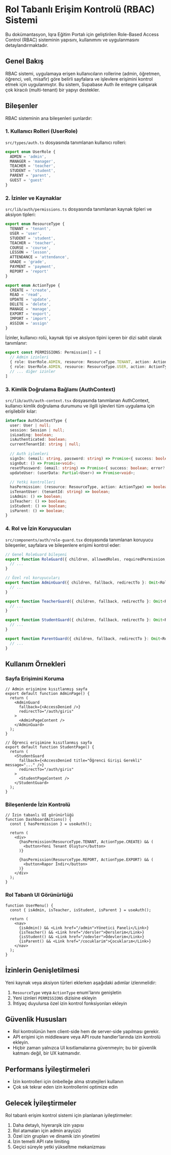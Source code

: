 # Rol Tabanlı Erişim Kontrolü (RBAC) Sistemi

Bu dokümantasyon, Iqra Eğitim Portalı için geliştirilen Role-Based Access Control (RBAC) sisteminin yapısını, kullanımını ve uygulanmasını detaylandırmaktadır.

## Genel Bakış

RBAC sistemi, uygulamaya erişen kullanıcıların rollerine (admin, öğretmen, öğrenci, veli, misafir) göre belirli sayfalara ve işlevlere erişimini kontrol etmek için uygulanmıştır. Bu sistem, Supabase Auth ile entegre çalışarak çok kiracılı (multi-tenant) bir yapıyı destekler.

## Bileşenler

RBAC sisteminin ana bileşenleri şunlardır:

### 1. Kullanıcı Rolleri (UserRole)

`src/types/auth.ts` dosyasında tanımlanan kullanıcı rolleri:

```typescript
export enum UserRole {
  ADMIN = 'admin',
  MANAGER = 'manager',
  TEACHER = 'teacher',
  STUDENT = 'student',
  PARENT = 'parent',
  GUEST = 'guest'
}
```

### 2. İzinler ve Kaynaklar

`src/lib/auth/permissions.ts` dosyasında tanımlanan kaynak tipleri ve aksiyon tipleri:

```typescript
export enum ResourceType {
  TENANT = 'tenant',
  USER = 'user',
  STUDENT = 'student',
  TEACHER = 'teacher',
  COURSE = 'course',
  LESSON = 'lesson',
  ATTENDANCE = 'attendance',
  GRADE = 'grade',
  PAYMENT = 'payment',
  REPORT = 'report'
}

export enum ActionType {
  CREATE = 'create',
  READ = 'read',
  UPDATE = 'update',
  DELETE = 'delete',
  MANAGE = 'manage',
  EXPORT = 'export',
  IMPORT = 'import',
  ASSIGN = 'assign'
}
```

İzinler, kullanıcı rolü, kaynak tipi ve aksiyon tipini içeren bir dizi sabit olarak tanımlanır:

```typescript
export const PERMISSIONS: Permission[] = [
  // Admin izinleri
  { role: UserRole.ADMIN, resource: ResourceType.TENANT, action: ActionType.MANAGE },
  { role: UserRole.ADMIN, resource: ResourceType.USER, action: ActionType.MANAGE },
  // ... diğer izinler
]
```

### 3. Kimlik Doğrulama Bağlamı (AuthContext)

`src/lib/auth/auth-context.tsx` dosyasında tanımlanan AuthContext, kullanıcı kimlik doğrulama durumunu ve ilgili işlevleri tüm uygulama için erişilebilir kılar:

```typescript
interface AuthContextType {
  user: User | null;
  session: Session | null;
  isLoading: boolean;
  isAuthenticated: boolean;
  currentTenantId: string | null;
  
  // Auth işlemleri
  signIn: (email: string, password: string) => Promise<{ success: boolean; error?: string }>;
  signOut: () => Promise<void>;
  resetPassword: (email: string) => Promise<{ success: boolean; error?: string }>;
  updateUser: (userData: Partial<User>) => Promise<void>;
  
  // Yetki kontrolleri
  hasPermission: (resource: ResourceType, action: ActionType) => boolean;
  isTenantUser: (tenantId: string) => boolean;
  isAdmin: () => boolean;
  isTeacher: () => boolean;
  isStudent: () => boolean;
  isParent: () => boolean;
}
```

### 4. Rol ve İzin Koruyucuları

`src/components/auth/role-guard.tsx` dosyasında tanımlanan koruyucu bileşenler, sayfalara ve bileşenlere erişimi kontrol eder:

```typescript
// Genel RoleGuard bileşeni
export function RoleGuard({ children, allowedRoles, requiredPermission, fallback, redirectTo, tenantRequired = false }: RoleGuardProps) {
  // ...
}

// Özel rol koruyucuları
export function AdminGuard({ children, fallback, redirectTo }: Omit<RoleGuardProps, 'allowedRoles'>) {
  // ...
}

export function TeacherGuard({ children, fallback, redirectTo }: Omit<RoleGuardProps, 'allowedRoles'>) {
  // ...
}

export function StudentGuard({ children, fallback, redirectTo }: Omit<RoleGuardProps, 'allowedRoles'>) {
  // ...
}

export function ParentGuard({ children, fallback, redirectTo }: Omit<RoleGuardProps, 'allowedRoles'>) {
  // ...
}
```

## Kullanım Örnekleri

### Sayfa Erişimini Koruma

```tsx
// Admin erişimine kısıtlanmış sayfa
export default function AdminPage() {
  return (
    <AdminGuard 
      fallback={<AccessDenied />} 
      redirectTo="/auth/giris"
    >
      <AdminPageContent />
    </AdminGuard>
  );
}

// Öğrenci erişimine kısıtlanmış sayfa
export default function StudentPage() {
  return (
    <StudentGuard 
      fallback={<AccessDenied title="Öğrenci Girişi Gerekli" message="..." />} 
      redirectTo="/auth/giris"
    >
      <StudentPageContent />
    </StudentGuard>
  );
}
```

### Bileşenlerde İzin Kontrolü

```tsx
// İzin tabanlı UI görünürlüğü
function DashboardActions() {
  const { hasPermission } = useAuth();
  
  return (
    <div>
      {hasPermission(ResourceType.TENANT, ActionType.CREATE) && (
        <button>Yeni Tenant Oluştur</button>
      )}
      
      {hasPermission(ResourceType.REPORT, ActionType.EXPORT) && (
        <button>Rapor İndir</button>
      )}
    </div>
  );
}
```

### Rol Tabanlı UI Görünürlüğü

```tsx
function UserMenu() {
  const { isAdmin, isTeacher, isStudent, isParent } = useAuth();
  
  return (
    <nav>
      {isAdmin() && <Link href="/admin">Yönetici Paneli</Link>}
      {isTeacher() && <Link href="/dersler">Derslerim</Link>}
      {isStudent() && <Link href="/odevler">Ödevlerim</Link>}
      {isParent() && <Link href="/cocuklarim">Çocuklarım</Link>}
    </nav>
  );
}
```

## İzinlerin Genişletilmesi

Yeni kaynak veya aksiyon türleri eklerken aşağıdaki adımlar izlenmelidir:

1. `ResourceType` veya `ActionType` enum'larını genişletin
2. Yeni izinleri `PERMISSIONS` dizisine ekleyin
3. İhtiyaç duyulursa özel izin kontrol fonksiyonları ekleyin

## Güvenlik Hususları

- Rol kontrolünün hem client-side hem de server-side yapılması gerekir.
- API erişimi için middleware veya API route handler'larında izin kontrolü ekleyin.
- Hiçbir zaman yalnızca UI kısıtlamalarına güvenmeyin; bu bir güvenlik katmanı değil, bir UX katmanıdır.

## Performans İyileştirmeleri

- İzin kontrolleri için önbelleğe alma stratejileri kullanın
- Çok sık tekrar eden izin kontrollerini optimize edin

## Gelecek İyileştirmeler

Rol tabanlı erişim kontrol sistemi için planlanan iyileştirmeler:

1. Daha detaylı, hiyerarşik izin yapısı
2. Rol atamaları için admin arayüzü
3. Özel izin grupları ve dinamik izin yönetimi
4. İzin temelli API rate limiting
5. Geçici süreyle yetki yükseltme mekanizması 